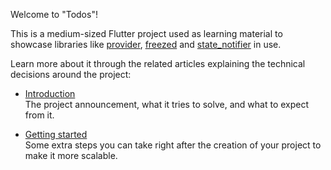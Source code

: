 Welcome to "Todos"!

This is a medium-sized Flutter project used as learning material to showcase
libraries like [provider], [freezed] and [state_notifier] in use.

Learn more about it through the related articles explaining the technical
decisions around the project:

- [Introduction](https://dash-overflow.net/articles/todo_introduction)\
  The project announcement, what it tries to solve, and what to expect from it.

- [Getting started](https://dash-overflow.net/articles/getting_started)\
   Some extra steps you can take right after the creation of your project to make it more scalable.

[provider]: https://github.com/rrousselgit/provider
[freezed]: https://github.com/rrousselgit/freezed
[state_notifier]: https://github.com/rrousselgit/state_notifier
